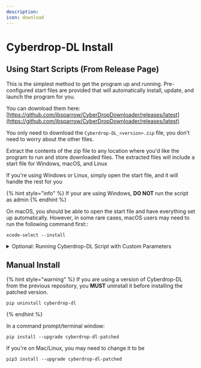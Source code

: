 ```yaml
---
description:
icon: download
---
```


# Cyberdrop-DL Install

## Using Start Scripts (From Release Page)

This is the simplest method to get the program up and running. Pre-configured start files are provided that will automatically install, update, and launch the program for you.

You can download them here: [https://github.com/jbsparrow/CyberDropDownloader/releases/latest](https://github.com/jbsparrow/CyberDropDownloader/releases/latest)

You only need to download the `Cyberdrop-DL_<version>.zip` file, you don't need to worry about the other files.

Extract the contents of the zip file to any location where you'd like the program to run and store downloaded files. The extracted files will include a start file for Windows, macOS, and Linux

If you're using Windows or Linux, simply open the start file, and it will handle the rest for you

{% hint style="info" %}
If your are using Windows, **DO NOT** run the script as admin
{% endhint %}

On macOS, you should be able to open the start file and have everything set up automatically. However, in some rare cases, macOS users may need to run the following command first::

```shell
xcode-select --install
```

<details>

<summary>Optional: Running Cyberdrop-DL Script with Custom Parameters</summary>

You can open the start script from the zip in a text editor like notepad. At the top of the file, you will find 3 variables:

```shell
set "PYTHON="
set "VENV_DIR="
set "COMMANDLINE_ARGS="
```

`PYTHON`: Specify a custom path to the Python executable. This is useful if you have multiple Python versions installed and want to select a specific one

`VENV_DIR`: Define the path where the Python virtual environment will be created

`COMMANDLINE_ARGS`:  Provide any arguments to pass to Cyberdrop-Dl. For more information, refer to the [CLI Arguments section](../reference/cli-arguments.md)

{% hint style="info" %}
You **MUST** put the values _inside_ the double quotes. Ex: `set "PYTHON=C:\Program Files\Python311\python.exe"`
{% endhint %}

</details>

## Manual Install

{% hint style="warning" %}
If you are using a version of Cyberdrop-DL from the previous repository, you **MUST** uninstall it before installing the patched version.

```shell
pip uninstall cyberdrop-dl
```

{% endhint %}

In a command prompt/terminal window:

```shell
pip install --upgrade cyberdrop-dl-patched
```

If you're on Mac/Linux, you may need to change it to be

```shell
pip3 install --upgrade cyberdrop-dl-patched
```
